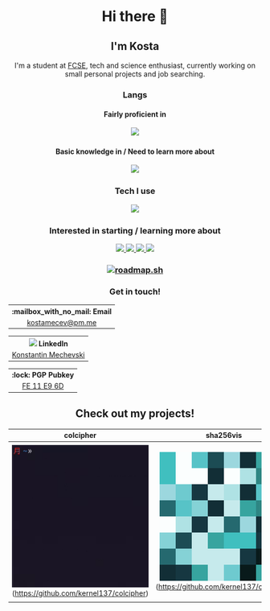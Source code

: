 <h1 align="center">Hi there 👋</h1>
<h2 align="center">I'm Kosta</h2>
<p align="center">I'm a student at <a style="text-decoration:underline" href="https://www.finki.ukim.mk">FCSE</a>, tech and science enthusiast, currently working on small personal projects and job searching.</p>

<h3 align="center">Langs</h3>
<h4 align="center">Fairly proficient in</h4>
<p align="center">
  <a href="https://skillicons.dev">
    <img src="https://skillicons.dev/icons?i=cpp,py,js,bash" />
  </a>
</p>
<h4 align="center">Basic knowledge in / Need to learn more about</h4>
<p align="center">
  <a href="https://skillicons.dev">
    <img src="https://skillicons.dev/icons?i=html,css,js,rust" />
  </a>
</p>


<h3 align="center">Tech I use</h3>
<p align="center">
  <a href="https://skillicons.dev">
    <img src="https://skillicons.dev/icons?i=linux,vscode,github,git" />
  </a>
</p>

<h3 align="center">Interested in starting / learning more about</h3>
<p align="center">
  <a href="https://skillicons.dev">
    <img src="https://skillicons.dev/icons?i=py,tensorflow,docker,go,rust,latex,ruby" />
  </a>
  <a href="https://skillicons.dev">
    <img src="https://skillicons.dev/icons?i=docker,html,css,js,electron,figma,nodejs" />
  </a>
  <a href="https://skillicons.dev">
    <img src="https://skillicons.dev/icons?i=vue,angular,svelte,react,arduino,mysql,nginx" />
  </a>
  <a href="https://skillicons.dev">
    <img src="https://skillicons.dev/icons?i=regex,scala,r,ts,java" />
  </a>
</p>

<h3 align="center">
<a href="https://roadmap.sh"><img src="https://api.roadmap.sh/v1-badge/tall/65276f93f43a58c923bc627c?variant=dark" alt="roadmap.sh"/>
</a>
</h3>

<h3 align="center">Get in touch!</h3>

<table align="center" style="text-align:center;margin-left:auto;margin-right:auto;">
  <tr>
    <th>:mailbox_with_no_mail: Email</th>
  </tr>
  <tr>
    <td><a href="mailto:kostamecev@pm.me">kostamecev@pm.me</a></td>
  </tr>
</table>

<table align="center" style="text-align:center;margin-left:auto;margin-right:auto;">
  <tr>
    <th> <img style="text-align: center;" src="https://skillicons.dev/icons?i=linkedin" width=20 length=20/> LinkedIn</th>
  </tr>
  <tr>
    <td><a href="https://www.linkedin.com/in/kostamecev/">Konstantin Mechevski</a></td>
  </tr>
</table>

<table align="center" style="text-align:center;margin-left:auto;margin-right:auto;">
  <tr>
    <th>:lock: PGP Pubkey</th>
  </tr>
  <tr>
    <td align="center"><a href="public.pgp">FE 11 E9 6D</a></td>
  </tr>
</table>

<h2 align="center">Check out my projects!</h2>

colcipher            |   sha256vis   | rubiks-cube
:--------------:|:-----------:|:-------------------------:
![Colcipher](./colcipher.gif)(https://github.com/kernel137/colcipher)  | ![sha256vis](./sha256vis.PNG)(https://github.com/kernel137/colcipher)   |![Rubiks Cube](./rubiks-cube.gif)(https://github.com/kernel137/colcipher)




<!--
- 🔭 I’m currently working on ...
- 🌱 I’m currently learning ...
- 👯 I’m looking to collaborate on ...
- 🤔 I’m looking for help with ...
- 💬 Ask me about ...
- 📫 How to reach me: ...
- 😄 Pronouns: ...
- ⚡ Fun fact: ...
--->

